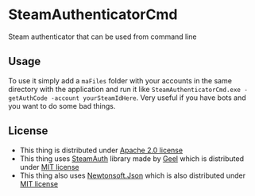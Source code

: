 # SteamAuthenticatorCmd
Steam authenticator that can be used from command line

## Usage
To use it simply add a `maFiles` folder with your accounts in the same directory with the application and run it like `SteamAuthenticatorCmd.exe -getAuthCode -account yourSteamIdHere`. Very useful if you have bots and you want to do some bad things.

## License
* This thing is distributed under [Apache 2.0 license](LICENSE)
* This thing uses [SteamAuth](https://github.com/geel9/SteamAuth) library made by [Geel](https://github.com/geel9) which is distributed under [MIT license](https://github.com/geel9/SteamAuth/blob/master/LICENSE)
* This thing also uses [Newtonsoft.Json](http://www.newtonsoft.com/json) which is also distributed under [MIT license](https://github.com/JamesNK/Newtonsoft.Json/blob/master/LICENSE.md)